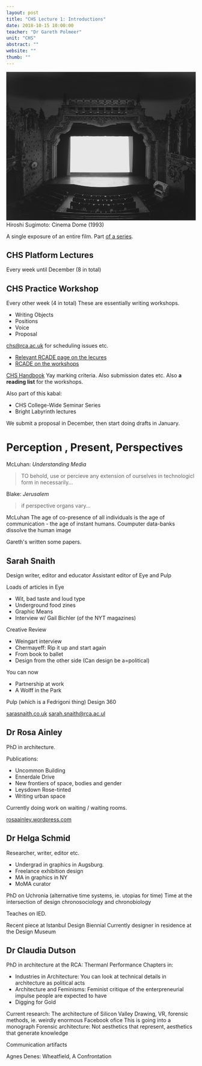 ```yaml
---
layout: post
title: "CHS Lecture 1: Introductions"
date: 2018-10-15 10:00:00
teacher: "Dr Gareth Polmeer"
unit: "CHS"
abstract: ""
website: ""
thumb: ""
---
```


![Theatre](/assets/notes/theatre.jpg)
Hiroshi Sugimoto: Cinema Dome (1993)

A single exposure of an entire film. Part [of a series](https://www.sugimotohiroshi.com/new-page-7/).

## CHS Platform Lectures

Every week until December (8 in total)

## CHS Practice Workshop

Every other week (4 in total)
These are essentially writing workshops.

- Writing Objects
- Positions
- Voice
- Proposal

[chs@rca.ac.uk](mailto:chs@rca.ac.uk) for scheduling issues etc.

- [Relevant RCADE page on the lecures](http://rcade.rca.ac.uk/course/view.php?id=583)
- [RCADE on the workshops](http://rcade.rca.ac.uk/course/view.php?id=575)

[CHS Handbook]()
Yay marking criteria. Also submission dates etc. Also **a reading list** for the workshops.

Also part of this kabal:

- CHS College-Wide Seminar Series
- Bright Labyrinth lectures

We submit a proposal in December, then start doing drafts in January.

# Perception , Present, Perspectives

McLuhan: _Understanding Media_

> TO behold, use or percieve any extension of ourselves in technologicl form in necessarily...

Blake: _Jerusalem_

> if perspective organs vary...

McLuhan
The age of co-presence of all individuals is the age of communication - the age of instant humans. Coumputer data-banks dissolve the human image

Gareth's written some papers.

## Sarah Snaith

Design writer, editor and educator
Assistant editor of Eye and Pulp

Loads of articles in Eye

- Wit, bad taste and loud type
- Underground food zines
- Graphic Means
- Interview w/ Gail Bichler (of the NYT magazines)

Creative Review

- Weingart interview
- Chermayeff: Rip it up and start again
- From book to ballet
- Design from the other side (Can design be a=political)

You can now

- Partnership at work
- A Wolff in the Park

Pulp (which is a Fedrigoni thing)
Design 360

[sarasnaith.co.uk](sarasnaith.co.uk)
sarah.snaith@rca.ac.ul

## Dr Rosa Ainley

PhD in architecture.

Publications:

- Uncommon Building
- Ennerdale Drive
- New frontiers of space, bodies and gender
- Leysdown Rose-tinted
- Writing urban space

Currently doing work on waiting / waiting rooms.

[rosaainley.wordpress.com](rosaainley.wordpress.com)

## Dr Helga Schmid

Researcher, writer, editor etc.

- Undergrad in graphics in Augsburg.
- Freelance exhibition design
- MA in graphics in NY
- MoMA curator

PhD on Uchronia (alternative time systems, ie. utopias for time)
Time at the intersection of design chronosociology and chronobiology

Teaches on IED.

Recent piece at Istanbul Design Biennial
Currently designer in residence at the Design Museum

## Dr Claudia Dutson

PhD in architecture at the RCA: Thermanl Performance
Chapters in:

- Industries in Architecture: You can look at technical details in architecture as political acts
- Architecture and Feminisms: Feminist critique of the enterpreneurial impulse people are expected to have
- Digging for Gold

Current research: The architecture of Silicon Valley
Drawing, VR, forensic methods, ie. weirdly enormous Facebook ofice
This is going into a monograph
Forensic architecture: Not aesthetics that represent, aesthetics that generate knowledge

Communication artifacts

Agnes Denes: Wheatfield, A Confrontation
